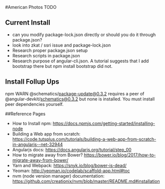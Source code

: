 #American Photos TODO

## Current Install
* can you modify package-lock.json directly or should you do it through package.json?
* look into zkat / ssri issue and package-lock.json
* Research proper package.json setup
* Research scripts in package.json
* Research purpose of angular-cli.json. A tutorial suggests that I add bootstrap there but npm install bootstrap did not.


## Install Follup Ups
npm WARN @schematics/package-update@0.3.2 requires a peer of @angular-devkit/schematics@0.3.2 but none is installed. You must install peer dependencies yourself.



##Reference Pages
* How to Install npm: https://docs.npmjs.com/getting-started/installing-node
* Building a Web app from scratch: https://code.tutsplus.com/tutorials/building-a-web-app-from-scratch-in-angularjs--net-32944
* Angularjs docs: https://docs.angularjs.org/tutorial/step_00
* How to migrate away from Bower? https://bower.io/blog/2017/how-to-migrate-away-from-bower/
* Yarn and Webpack: https://snyk.io/blog/bower-is-dead/
* Yeoman: http://yeoman.io/codelab/scaffold-app.html#toc
* nvm (node version manager) documentation: https://github.com/creationix/nvm/blob/master/README.md#installation

